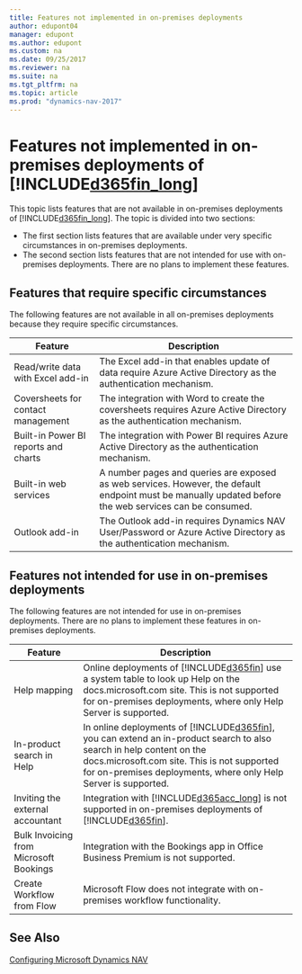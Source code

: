 ```yaml
---
title: Features not implemented in on-premises deployments
author: edupont04
manager: edupont
ms.author: edupont
ms.custom: na
ms.date: 09/25/2017
ms.reviewer: na
ms.suite: na
ms.tgt_pltfrm: na
ms.topic: article
ms.prod: "dynamics-nav-2017"
---
```

# Features not implemented in on-premises deployments of [!INCLUDE[d365fin_long](includes/d365fin_long_md.md)]

This topic lists features that are not available in on-premises deployments of [!INCLUDE[d365fin_long](includes/d365fin_long_md.md)]. The topic is divided into two sections:
- The first section lists features that are available under very specific circumstances in on-premises deployments.  
- The second section lists features that are not intended for use with on-premises deployments. There are no plans to implement these features.  

## Features that require specific circumstances
The following features are not available in all on-premises deployments because they require specific circumstances.  

| **Feature**                      |**Description**                                  |
|----------------------------------|-------------------------------------------------|
| Read/write data with Excel add-in       |The Excel add-in that enables update of data require Azure Active Directory as the authentication mechanism. |
|Coversheets for contact management|The integration with Word to create the coversheets requires Azure Active Directory as the authentication mechanism.|
| Built-in Power BI reports and charts       |The integration with Power BI requires Azure Active Directory as the authentication mechanism. |
|Built-in web services |A number pages and queries are exposed as web services. However, the default endpoint must be manually updated before the web services can be consumed.|
|Outlook add-in|The Outlook add-in requires Dynamics NAV User/Password or Azure Active Directory as the authentication mechanism. |

## Features not intended for use in on-premises deployments
The following features are not intended for use in on-premises deployments. There are no plans to implement these features in on-premises deployments.

| **Feature**                      |**Description**                                  |
|----------------------------------|-------------------------------------------------|
| Help mapping       |Online deployments of [!INCLUDE[d365fin](includes/d365fin_md.md)] use a system table to look up Help on the docs.microsoft.com site. This is not supported for on-premises deployments, where only Help Server is supported.|
|In-product search in Help| In online deployments of [!INCLUDE[d365fin](includes/d365fin_md.md)], you can extend an in-product search to also search in help content on the docs.microsoft.com site. This is not supported for on-premises deployments, where only Help Server is supported.|
|Inviting the external accountant|Integration with [!INCLUDE[d365acc_long](includes/d365acc_long_md.md)] is not supported in on-premises deployments of [!INCLUDE[d365fin](includes/d365fin_md.md)].|
|Bulk Invoicing from Microsoft Bookings|Integration with the Bookings app in Office Business Premium is not supported.|
|Create Workflow from Flow|Microsoft Flow does not integrate with on-premises workflow functionality.|

## See Also
[Configuring Microsoft Dynamics NAV](Configuring-Microsoft-Dynamics-NAV.md)
